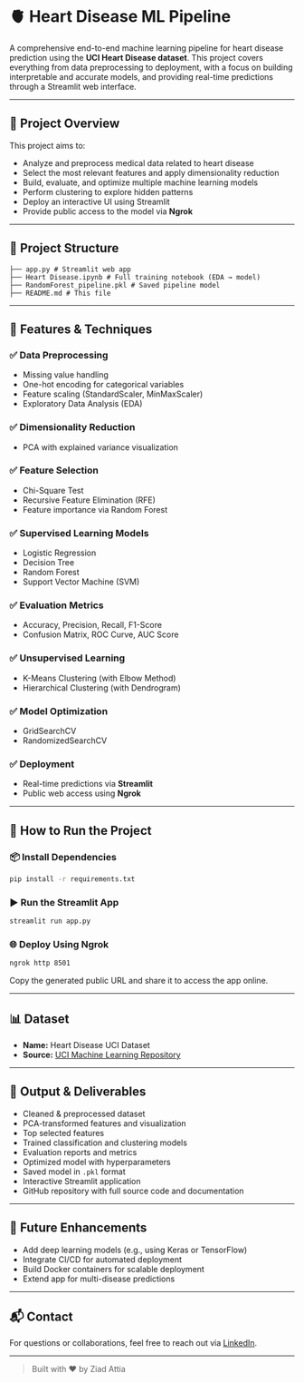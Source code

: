 # 🫀 Heart Disease ML Pipeline

A comprehensive end-to-end machine learning pipeline for heart disease prediction using the **UCI Heart Disease dataset**. This project covers everything from data preprocessing to deployment, with a focus on building interpretable and accurate models, and providing real-time predictions through a Streamlit web interface.

---

## 📌 Project Overview

This project aims to:

- Analyze and preprocess medical data related to heart disease  
- Select the most relevant features and apply dimensionality reduction  
- Build, evaluate, and optimize multiple machine learning models  
- Perform clustering to explore hidden patterns  
- Deploy an interactive UI using Streamlit  
- Provide public access to the model via **Ngrok**  

---

## 📁 Project Structure

```
├── app.py # Streamlit web app
├── Heart Disease.ipynb # Full training notebook (EDA → model)
├── RandomForest_pipeline.pkl # Saved pipeline model
├── README.md # This file                
```

---

## 🧪 Features & Techniques

### ✅ Data Preprocessing
- Missing value handling  
- One-hot encoding for categorical variables  
- Feature scaling (StandardScaler, MinMaxScaler)  
- Exploratory Data Analysis (EDA)

### ✅ Dimensionality Reduction
- PCA with explained variance visualization

### ✅ Feature Selection
- Chi-Square Test  
- Recursive Feature Elimination (RFE)  
- Feature importance via Random Forest

### ✅ Supervised Learning Models
- Logistic Regression  
- Decision Tree  
- Random Forest  
- Support Vector Machine (SVM)

### ✅ Evaluation Metrics
- Accuracy, Precision, Recall, F1-Score  
- Confusion Matrix, ROC Curve, AUC Score

### ✅ Unsupervised Learning
- K-Means Clustering (with Elbow Method)  
- Hierarchical Clustering (with Dendrogram)

### ✅ Model Optimization
- GridSearchCV  
- RandomizedSearchCV

### ✅ Deployment
- Real-time predictions via **Streamlit**  
- Public web access using **Ngrok**

---

## 🚀 How to Run the Project

### 📦 Install Dependencies

```bash
pip install -r requirements.txt
```

### ▶️ Run the Streamlit App

```bash
streamlit run app.py
```

### 🌐 Deploy Using Ngrok

```bash
ngrok http 8501
```

Copy the generated public URL and share it to access the app online.

---

## 📊 Dataset

- **Name:** Heart Disease UCI Dataset  
- **Source:** [UCI Machine Learning Repository](https://archive.ics.uci.edu/dataset/45/heart+disease)

---

## 📂 Output & Deliverables

- Cleaned & preprocessed dataset  
- PCA-transformed features and visualization  
- Top selected features  
- Trained classification and clustering models  
- Evaluation reports and metrics  
- Optimized model with hyperparameters  
- Saved model in `.pkl` format  
- Interactive Streamlit application  
- GitHub repository with full source code and documentation  

---

## 🧠 Future Enhancements

- Add deep learning models (e.g., using Keras or TensorFlow)  
- Integrate CI/CD for automated deployment  
- Build Docker containers for scalable deployment  
- Extend app for multi-disease predictions

---

## 📬 Contact

For questions or collaborations, feel free to reach out via [LinkedIn](https://www.linkedin.com/in/ziad-attia-4b1843241/).

---

> Built with ❤️ by Ziad Attia
